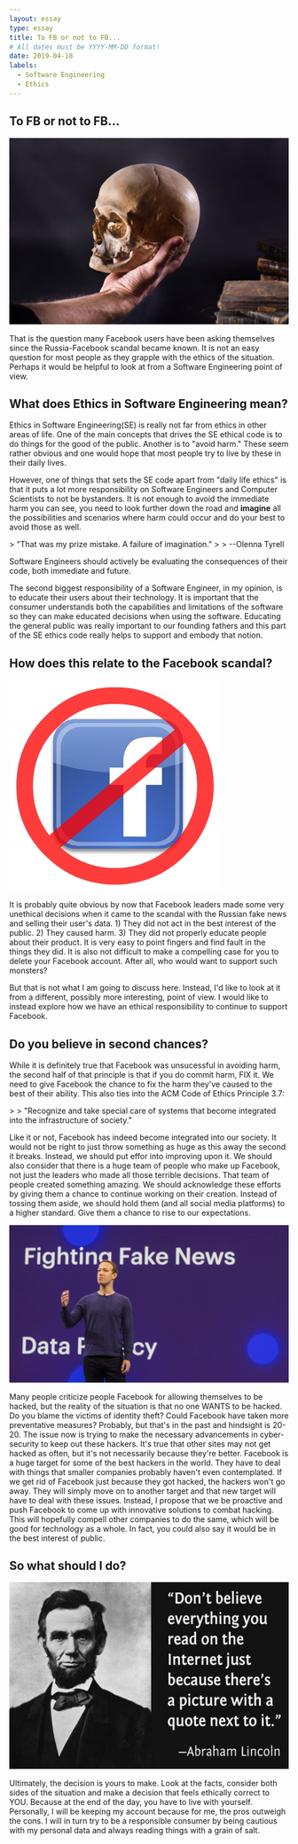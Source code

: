 ```yaml
---
layout: essay
type: essay
title: To FB or not to FB...
# All dates must be YYYY-MM-DD format!
date: 2019-04-18
labels:
  - Software Engineering
  - Ethics
---
```


## To FB or not to FB...
<img class="ui small left rounded floated image" src="../images/to-be-or-not.jpg">

<p>
That is the question many Facebook users have been asking themselves since the Russia-Facebook scandal became known.  It is not an easy question for most people as they grapple with the ethics of the situation.  Perhaps it would be helpful to look at from a Software Engineering point of view.
</p> 

## What does Ethics in Software Engineering mean? 

<p>
Ethics in Software Engineering(SE) is really not far from ethics in other areas of life.  One of the main concepts that drives the SE ethical code is to do things for the good of the public.  Another is to "avoid harm."  These seem rather obvious and one would hope that most people try to live by these in their daily lives.
</p>
<p>
However, one of things that sets the SE code apart from "daily life ethics" is that it puts a lot more responsibility on Software Engineers and Computer Scientists to not be bystanders.  It is not enough to avoid the immediate harm you can see, you need to look further down the road and <b>imagine</b> all the possibilities and scenarios where harm could occur and do your best to avoid those as well.  
</p>
> "That was my prize mistake. A failure of imagination."
> > --Olenna Tyrell
<p>
Software Engineers should actively be evaluating the consequences of their code, both immediate and future.  
</p>
<p>
The second biggest responsibility of a Software Engineer, in my opinion, is to educate their users about their technology.  It is important that the consumer understands both the capabilities and limitations of the software so they can make educated decisions when using the software.  Educating the general public was really important to our founding fathers and this part of the SE ethics code really helps to support and embody that notion.
</p>


## How does this relate to the Facebook scandal?

<img class="ui small left circular floated image" src="../images/no-fb.jpg">
<p>
It is probably quite obvious by now that Facebook leaders made some very unethical decisions when it came to the scandal with the Russian fake news and selling their user's data.  1) They did not act in the best interest of the public. 2) They caused harm. 3) They did not properly educate people about their product.  It is very easy to point fingers and find fault in the things they did.  It is also not difficult to make a compelling case for you to delete your Facebook account.  After all, who would want to support such monsters?  
</p>
<p>
But that is not what I am going to discuss here.  Instead, I'd like to look at it from a different, possibly more interesting, point of view.  I would like to instead explore how we have an ethical responsibility to continue to support Facebook.
</p>

## Do you believe in second chances?
<p>
While it is definitely true that Facebook was unsucessful in avoiding harm, the second half of that principle is that if you do commit harm, FIX it.  We need to give Facebook the chance to fix the harm they've caused to the best of their ability.  This also ties into the ACM Code of Ethics Principle 3.7:
</p>
> > "Recognize and take special care of systems that become integrated into the infrastructure of society."
<p>
Like it or not, Facebook has indeed become integrated into our society.  It would not be right to just throw something as huge as this away the second it breaks.  Instead, we should put effor into improving upon it.  We should also consider that there is a huge team of people who make up Facebook, not just the leaders who made all those terrible decisions.  That team of people created something amazing.  We should acknowledge these efforts by giving them a chance to continue working on their creation.  Instead of tossing them aside, we should hold them (and all social media platforms) to a higher standard.  Give them a chance to rise to our expectations.
</p>
<img class="ui medium left rounded floated image" src="../images/mz-fake-news.jpg">
<p>
Many people criticize people Facebook for allowing themselves to be hacked, but the reality of the situation is that no one WANTS to be hacked.  Do you blame the victims of identity theft?  Could Facebook have taken more preventative measures?  Probably, but that's in the past and hindsight is 20-20.  The issue now is trying to make the necessary advancements in cyber-security to keep out these hackers.  It's true that other sites may not get hacked as often, but it's not necessarily because they're better.  Facebook is a huge target for some of the best hackers in the world.  They have to deal with things that smaller companies probably haven't even contemplated.  If we get rid of Facebook just because they got hacked, the hackers won't go away. They will simply move on to another target and that new target will have to deal with these issues.  Instead, I propose that we be proactive and push Facebook to come up with innovative solutions to combat hacking.  This will hopefully compell other companies to do the same, which will be good for technology as a whole.  In fact, you could also say it would be in the best interest of public. 
</p>


## So what should I do?
<img class="ui medium right rounded floated image" src="../images/abe-lincoln-internet.jpeg">
<p>
Ultimately, the decision is yours to make.  Look at the facts, consider both sides of the situation and make a decision that feels ethically correct to YOU.  Because at the end of the day, you have to live with yourself.  Personally, I will be keeping my account because for me, the pros outweigh the cons. I will in turn try to be a responsible consumer by being cautious with my personal data and always reading things with a grain of salt.
</p>


